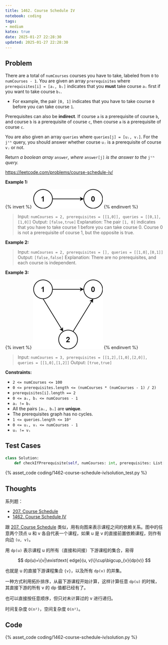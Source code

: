 ```yaml
---
title: 1462. Course Schedule IV
notebook: coding
tags:
- medium
katex: true
date: 2025-01-27 22:28:30
updated: 2025-01-27 22:28:30
---
```

## Problem

There are a total of `numCourses` courses you have to take, labeled from `0` to `numCourses - 1`. You are given an array `prerequisites` where `prerequisites[i] = [aᵢ, bᵢ]` indicates that you **must** take course `aᵢ` first if you want to take course `bᵢ`.

- For example, the pair `[0, 1]` indicates that you have to take course `0` before you can take course `1`.

Prerequisites can also be **indirect**. If course `a` is a prerequisite of course `b`, and course `b` is a prerequisite of course `c`, then course `a` is a prerequisite of course `c`.

You are also given an array `queries` where `queries[j] = [uⱼ, vⱼ]`. For the `jᵗʰ` query, you should answer whether course `uⱼ` is a prerequisite of course `vⱼ` or not.

Return _a boolean array_ `answer`_, where_ `answer[j]` _is the answer to the_ `jᵗʰ` _query._

<https://leetcode.com/problems/course-schedule-iv/>

**Example 1:**

{% invert %}
![case1](1462-course-schedule-iv/case1.png)
{% endinvert %}

> Input: `numCourses = 2, prerequisites = [[1,0]], queries = [[0,1],[1,0]]`
> Output: `[false,true]`
> Explanation: The pair `[1, 0]` indicates that you have to take course 1 before you can take course 0.
> Course 0 is not a prerequisite of course 1, but the opposite is true.

**Example 2:**

> Input: `numCourses = 2, prerequisites = [], queries = [[1,0],[0,1]]`
> Output: `[false,false]`
> Explanation: There are no prerequisites, and each course is independent.

**Example 3:**

{% invert %}
![case3](1462-course-schedule-iv/case3.png)
{% endinvert %}

> Input: `numCourses = 3, prerequisites = [[1,2],[1,0],[2,0]], queries = [[1,0],[1,2]]`
> Output: `[true,true]`

**Constraints:**

- `2 <= numCourses <= 100`
- `0 <= prerequisites.length <= (numCourses * (numCourses - 1) / 2)`
- `prerequisites[i].length == 2`
- `0 <= aᵢ, bᵢ <= numCourses - 1`
- `aᵢ != bᵢ`
- All the pairs `[aᵢ, bᵢ]` are **unique**.
- The prerequisites graph has no cycles.
- `1 <= queries.length <= 10⁴`
- `0 <= uᵢ, vᵢ <= numCourses - 1`
- `uᵢ != vᵢ`

## Test Cases

``` python
class Solution:
    def checkIfPrerequisite(self, numCourses: int, prerequisites: List[List[int]], queries: List[List[int]]) -> List[bool]:
```

{% asset_code coding/1462-course-schedule-iv/solution_test.py %}

## Thoughts

系列题：

- [207. Course Schedule](207-course-schedule)
- [1462. Course Schedule IV](1462-course-schedule-iv)

跟 [207. Course Schedule](207-course-schedule) 类似，用有向图来表示课程之间的依赖关系。图中的任意两个顶点 u 和 v 各自代表一个课程，如果 u 是 v 的直接前置依赖课程，则作有向边 `(u, v)`。

用 `dp(u)` 表示课程 u 的所有（直接和间接）下游课程的集合，易得

$$
dp(u)=\{v|\exist\text{ edge}(u, v)\}\cup\bigcup_{v}{dp(v)}
$$

也就是 u 的直接下游课程集合 `{v}`，以及所有 `dp(v)` 的并集。

一种方式利用拓扑排序，从最下游课程开始计算，这样计算任意 `dp(u)` 的时候，其直接下游的所有 v 的 dp 值都已经有了。

也可以直接按任意顺序，但只对未计算过的 v 进行递归。

时间复杂度 `O(n²)`，空间复杂度 `O(n²)`。

## Code

{% asset_code coding/1462-course-schedule-iv/solution.py %}
